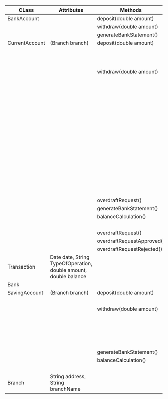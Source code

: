 | CLass          | Attributes                                                       | Methods                     | Scenario                                                           | result     |     
|----------------|------------------------------------------------------------------|-----------------------------|--------------------------------------------------------------------|------------|
| BankAccount    |                                                                  | deposit(double amount)      |                                                                    |            |     
|                |                                                                  | withdraw(double amount)     |                                                                    |            |     
|                |                                                                  | generateBankStatement()     |                                                                    |            |     
| CurrentAccount | (Branch branch)                                                  | deposit(double amount)      | amount > 0                                                         | true       |     
|                |                                                                  |                             | amount <= 0                                                        | false      |     
|                |                                                                  | withdraw(double amount)     | amount > 0 && balance - amount >=0 && canBeOverDrafted == false    | true       |     
|                |                                                                  |                             | amount > 0 && balance - amount < 0 && canBeOverDrafted == false    | false      |
|                |                                                                  |                             | amount < 0                                                         | false      |     
|                |                                                                  |                             | amount > 0 && balance - amount >= -500 && canBeOverDrafted == true | true       |
|                |                                                                  |                             | amount > 0 && balance - amount < -500 && canBeOverDrafted == true  | false      |
|                |                                                                  | overdraftRequest()          | true/false                                                         | false/true |
|                |                                                                  | generateBankStatement()     |                                                                    |            |
|                |                                                                  | balanceCalculation()        | if List<Transaction> isEmpty                                       | 0          |
|                |                                                                  |                             | if List<Transaction> !isEmpty                                      | String     |
|                |                                                                  | overdraftRequest()          |                                                                    |            |
|                |                                                                  | overdraftRequestApproved()  |                                                                    |            |
|                |                                                                  | overdraftRequestRejected()  |                                                                    |            |
| Transaction    | Date date, String TypeOfOperation, double amount, double balance |                             |                                                                    |            |     
| Bank           |                                                                  |                             |                                                                    |            |     
| SavingAccount  | (Branch branch)                                                  | deposit(double amount)      | amount > 0                                                         | true       |     
|                |                                                                  |                             | amount < 0                                                         | false      |
|                |                                                                  | withdraw(double amount)     | amount <= 0                                                        | false      |
|                |                                                                  |                             | amount > 0 && (getBalance() - amount) >= 0                         | true       |
|                |                                                                  |                             | (getBalance() - amount) < 0                                        | false      |
|                |                                                                  | generateBankStatement()     |                                                                    |            |
|                |                                                                  | balanceCalculation()        | if List<Transaction> isEmpty                                       | 0          |
|                |                                                                  |                             | if List<Transaction> !isEmpty                                      | String     |                        |                                                                    |            |
| Branch         | String address, String branchName                                |                             |                                                                    |            |
